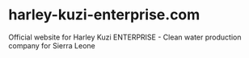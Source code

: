 # harley-kuzi-enterprise.com
Official website for Harley Kuzi ENTERPRISE - Clean water production company for Sierra Leone
